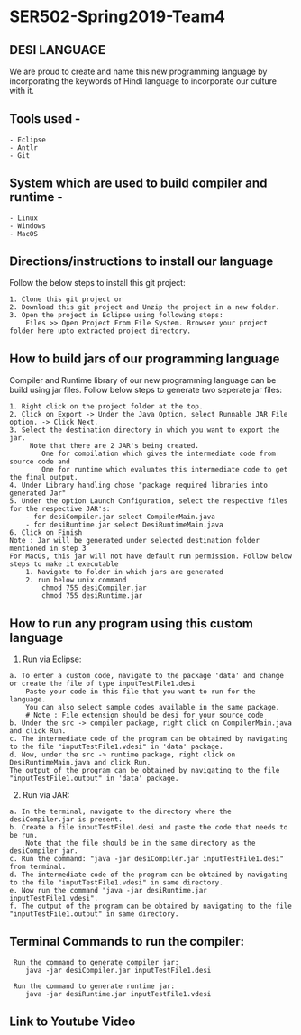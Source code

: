 # SER502-Spring2019-Team4

## DESI LANGUAGE

We are proud to create and name this new programming language by incorporating the keywords of Hindi language to incorporate our culture with it.  

## Tools used - 
    - Eclipse
    - Antlr
    - Git

## System which are used to build compiler and runtime -
    - Linux 
    - Windows 
    - MacOS

## Directions/instructions to install our language

  Follow the below steps to install this git project:
    
    1. Clone this git project or
    2. Download this git project and Unzip the project in a new folder.
    3. Open the project in Eclipse using following steps:
        Files >> Open Project From File System. Browser your project folder here upto extracted project directory.

## How to build jars of our programming language

  Compiler and Runtime library of our new programming language can be build using jar files.
  Follow below steps to generate two seperate jar files:
  
    1. Right click on the project folder at the top.
    2. Click on Export -> Under the Java Option, select Runnable JAR File option. -> Click Next.
    3. Select the destination directory in which you want to export the jar.
         Note that there are 2 JAR's being created. 
            One for compilation which gives the intermediate code from source code and 
            One for runtime which evaluates this intermediate code to get the final output.
    4. Under Library handling chose "package required libraries into generated Jar" 
    5. Under the option Launch Configuration, select the respective files for the respective JAR's:
        - for desiCompiler.jar select CompilerMain.java
        - for desiRuntime.jar select DesiRuntimeMain.java
    6. Click on Finish 
    Note : Jar will be generated under selected destination folder mentioned in step 3
    For MacOs, this jar will not have default run permission. Follow below steps to make it executable
        1. Navigate to folder in which jars are generated
        2. run below unix command 
            chmod 755 desiCompiler.jar
            chmod 755 desiRuntime.jar   
        
## How to run any program using this custom language

  1. Run via Eclipse:
  
    a. To enter a custom code, navigate to the package 'data' and change or create the file of type inputTestFile1.desi
        Paste your code in this file that you want to run for the language. 
        You can also select sample codes available in the same package.
        # Note : File extension should be desi for your source code
    b. Under the src -> compiler package, right click on CompilerMain.java and click Run.
    c. The intermediate code of the program can be obtained by navigating to the file "inputTestFile1.vdesi" in 'data' package.
    d. Now, under the src -> runtime package, right click on DesiRuntimeMain.java and click Run. 
    The output of the program can be obtained by navigating to the file "inputTestFile1.output" in 'data' package.
    
  2. Run via JAR:
  
    a. In the terminal, navigate to the directory where the desiCompiler.jar is present.
    b. Create a file inputTestFile1.desi and paste the code that needs to be run. 
        Note that the file should be in the same directory as the desiCompiler jar.
    c. Run the command: "java -jar desiCompiler.jar inputTestFile1.desi" from terminal.
    d. The intermediate code of the program can be obtained by navigating to the file "inputTestFile1.vdesi" in same directory.
    e. Now run the command "java -jar desiRuntime.jar inputTestFile1.vdesi".
    f. The output of the program can be obtained by navigating to the file "inputTestFile1.output" in same directory.
  
  
## Terminal Commands to run the compiler:
  
     Run the command to generate compiler jar: 
        java -jar desiCompiler.jar inputTestFile1.desi
     
     Run the command to generate runtime jar:
        java -jar desiRuntime.jar inputTestFile1.vdesi
     
 
## Link to Youtube Video

    
